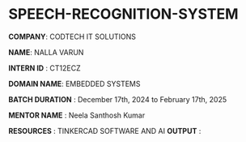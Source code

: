 # SPEECH-RECOGNITION-SYSTEM

**COMPANY**: CODTECH IT SOLUTIONS

**NAME**: NALLA VARUN

**INTERN ID** : CT12ECZ

**DOMAIN NAME**: EMBEDDED SYSTEMS

**BATCH DURATION** : December 17th, 2024 to February 17th, 2025

**MENTOR NAME** : Neela Santhosh Kumar

**RESOURCES** : TINKERCAD SOFTWARE AND AI
**OUTPUT** : 
